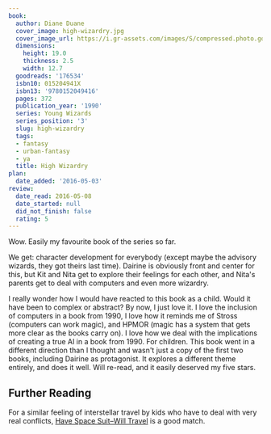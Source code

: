 ```yaml
---
book:
  author: Diane Duane
  cover_image: high-wizardry.jpg
  cover_image_url: https://i.gr-assets.com/images/S/compressed.photo.goodreads.com/books/1386922145l/176534.jpg
  dimensions:
    height: 19.0
    thickness: 2.5
    width: 12.7
  goodreads: '176534'
  isbn10: 015204941X
  isbn13: '9780152049416'
  pages: 372
  publication_year: '1990'
  series: Young Wizards
  series_position: '3'
  slug: high-wizardry
  tags:
  - fantasy
  - urban-fantasy
  - ya
  title: High Wizardry
plan:
  date_added: '2016-05-03'
review:
  date_read: 2016-05-08
  date_started: null
  did_not_finish: false
  rating: 5
---
```


Wow. Easily my favourite book of the series so far.

We get: character development for everybody (except maybe the advisory wizards, they got theirs last time). Dairine is obviously front and center for this, but Kit and Nita get to explore their feelings for each other, and Nita's parents get to deal with computers and even more wizardry.

I really wonder how I would have reacted to this book as a child. Would it have been to complex or abstract? By now, I just love it. I love the inclusion of computers in a book from 1990, I love how it reminds me of Stross (computers can work magic), and HPMOR (magic has a system that gets more clear as the books carry on). I love how we deal with the implications of creating a true AI in a book from 1990. For children. This book went in a different direction than I thought and wasn't just a copy of the first two books, including Dairine as protagonist. It explores a different theme entirely, and does it well. Will re-read, and it easily deserved my five stars.

## Further Reading

For a similar feeling of interstellar travel by kids who have to deal with very real conflicts, [Have Space Suit–Will
Travel](https://books.rixx.de/reviews/2020/have-space-suit-will-travel) is a good match.
